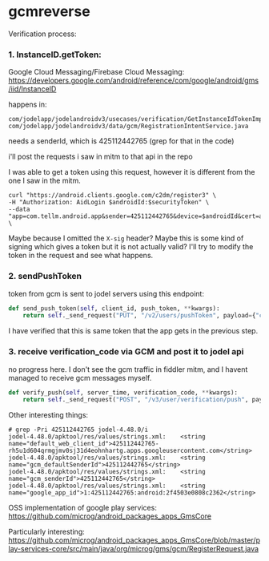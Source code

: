 # gcmreverse

Verification process:

### 1. InstanceID.getToken:

Google Cloud Messaging/Firebase Cloud Messaging: https://developers.google.com/android/reference/com/google/android/gms/iid/InstanceID

happens in:
```
com/jodelapp/jodelandroidv3/usecases/verification/GetInstanceIdTokenImpl.java
com/jodelapp/jodelandroidv3/data/gcm/RegistrationIntentService.java
```

needs a senderId, which is 425112442765 (grep for that in the code)

i'll post the requests i saw in mitm to that api in the repo

I was able to get a token using this request, however it is different from the one I saw in the mitm.
```
curl "https://android.clients.google.com/c2dm/register3" \
-H "Authorization: AidLogin $androidId:$securityToken" \
--data "app=com.tellm.android.app&sender=425112442765&device=$androidId&cert=a4a8d4d7b09736a0f65596a868cc6fd620920fb0" \
```
Maybe because I omitted the ``X-sig`` header? Maybe this is some kind of signing which gives a token but it is not actually valid?
I'll try to modify the token in the request and see what happens.

### 2. sendPushToken

token from gcm is sent to jodel servers using this endpoint:
```python
def send_push_token(self, client_id, push_token, **kwargs):
    return self._send_request("PUT", "/v2/users/pushToken", payload={"client_id": client_id, "push_token": push_token}, **kwargs)
```
I have verified that this is same token that the app gets in the previous step.

### 3. receive verification_code via GCM and post it to jodel api

no progress here. I don't see the gcm traffic in fiddler mitm, and I havent managed to receive gcm messages myself.

```python
def verify_push(self, server_time, verification_code, **kwargs):
    return self._send_request("POST", "/v3/user/verification/push", payload={"server_time": server_time, "verification_code": verification_code}, **kwargs)
```


Other interesting things:
```
# grep -Pri 425112442765 jodel-4.48.0/i
jodel-4.48.0/apktool/res/values/strings.xml:    <string name="default_web_client_id">425112442765-rh5u1d604qrmgjmv0sj31d4eohnhartg.apps.googleusercontent.com</string>
jodel-4.48.0/apktool/res/values/strings.xml:    <string name="gcm_defaultSenderId">425112442765</string>
jodel-4.48.0/apktool/res/values/strings.xml:    <string name="gcm_senderId">425112442765</string>
jodel-4.48.0/apktool/res/values/strings.xml:    <string name="google_app_id">1:425112442765:android:2f4503e0808c2362</string>
```

OSS implementation of google play services:
https://github.com/microg/android_packages_apps_GmsCore

Particularly interesting:
https://github.com/microg/android_packages_apps_GmsCore/blob/master/play-services-core/src/main/java/org/microg/gms/gcm/RegisterRequest.java
















